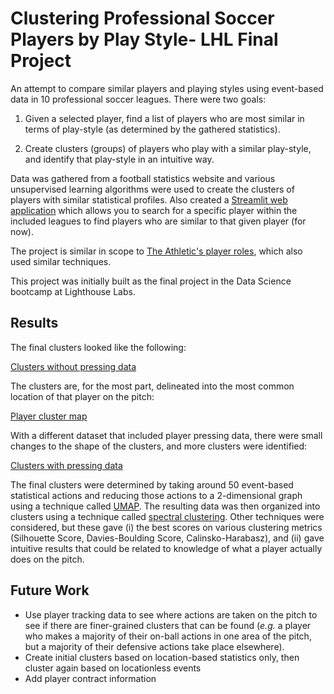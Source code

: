 Clustering Professional Soccer Players by Play Style- LHL Final Project
=======================================================================

An attempt to compare similar players and playing styles using event-based data in 10 professional soccer leagues. There were two goals:

1. Given a selected player, find a list of players who are most similar in terms of play-style (as determined by the gathered statistics).

2. Create clusters (groups) of players who play with a similar play-style, and identify that play-style in an intuitive way.

Data was gathered from a football statistics website and various unsupervised learning algorithms were used to create the clusters of players with similar statistical profiles. Also created a [Streamlit web application](https://marcjbaron-soccer-scouting-streamlit-app-n4gmux.streamlit.app/) which allows you to search for a specific player within the included leagues to find players who are similar to that given player (for now).

The project is similar in scope to [The Athletic's player roles](https://theathletic.com/3473297/2022/08/10/player-roles-the-athletic/), which also used 
similar techniques. 


This project was initially built as the final project in the Data Science bootcamp at Lighthouse Labs.

## Results

The final clusters looked like the following:

[Clusters without pressing data](https://github.com/marcjbaron/soccer_scouting/tree/main/reports/figures/cluster_map_opta_annotated.png)

The clusters are, for the most part, delineated into the most common location of that player on the pitch:

[Player cluster map](https://github.com/marcjbaron/soccer_scouting/tree/main/reports/figures/clusters_pitch.png "Explanatory purposes only; this wasn't determined through any analysis")


With a different dataset that included player pressing data, there were small changes to the shape of the clusters, and more clusters were identified:

[Clusters with pressing data](https://github.com/marcjbaron/soccer_scouting/tree/main/reports/figures/cluster_map_annotated_sb.png)

The final clusters were determined by taking around 50 event-based statistical actions and reducing those actions to a 2-dimensional graph using a technique called [UMAP](https://umap-learn.readthedocs.io/en/latest/clustering.html). The resulting data was then organized into\
clusters using a technique called [spectral clustering](https://www.kaggle.com/code/vipulgandhi/spectral-clustering-detailed-explanation). Other techniques were considered, but these gave (i) the best scores on various clustering metrics (Silhouette Score, Davies-Boulding Score, Calinsko-Harabasz), and (ii) gave intuitive results that could be related to knowledge of what a player actually does on the pitch. 


## Future Work

* Use player tracking data to see where actions are taken on the pitch to see if there are finer-grained clusters that can be found (*e.g.* a player who makes a majority of their on-ball actions in one area of the pitch, but a majority of their defensive actions take place elsewhere).
* Create initial clusters based on location-based statistics only, then cluster again based on locationless events 
* Add player contract information 




